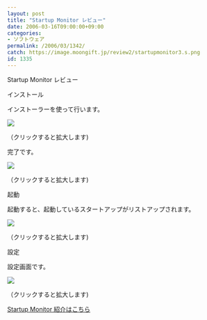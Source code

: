 ```yaml
---
layout: post
title: "Startup Monitor レビュー"
date: 2006-03-16T09:00:00+09:00
categories:
- ソフトウェア
permalink: /2006/03/1342/
catch: https://image.moongift.jp/review2/startupmonitor3.s.png
id: 1335
---
```

Startup Monitor レビュー  
<!--more-->

インストール

  

インストーラーを使って行います。

  

[![](https://image.moongift.jp/review2/startupmonitor1.s.png)](https://image.moongift.jp/review2/startupmonitor1.png)  
  
（クリックすると拡大します)

  

完了です。

  

[![](https://image.moongift.jp/review2/startupmonitor2.s.png)](https://image.moongift.jp/review2/startupmonitor2.png)  
  
（クリックすると拡大します)

  

起動

  

起動すると、起動しているスタートアップがリストアップされます。

  

[![](https://image.moongift.jp/review2/startupmonitor3.s.png)](https://image.moongift.jp/review2/startupmonitor3.png)  
  
（クリックすると拡大します)

  

設定

  

設定画面です。

  

[![](https://image.moongift.jp/review2/startupmonitor4.s.png)](https://image.moongift.jp/review2/startupmonitor4.png)  
  
（クリックすると拡大します)

  

[Startup Monitor 紹介はこちら](http://oss.moongift.jp/intro/i-1326.html)

